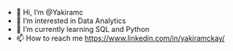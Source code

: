 - 👋 Hi, I’m @Yakiramc
- 👀 I’m interested in Data Analytics 
- 🌱 I’m currently learning SQL and Python
- 📫 How to reach me https://www.linkedin.com/in/yakiramckay/

<!---
Yakiramc/Yakiramc is a ✨ special ✨ repository because its `README.md` (this file) appears on your GitHub profile.
You can click the Preview link to take a look at your changes.
--->
